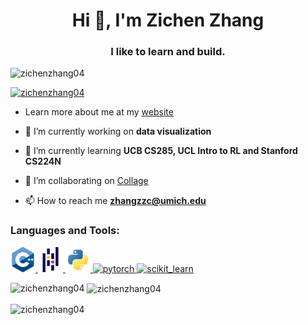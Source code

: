 <h1 align="center">Hi 👋, I'm Zichen Zhang</h1>
<h3 align="center">I like to learn and build.</h3>

<p align="left"> <img src="https://komarev.com/ghpvc/?username=zichenzhang04&label=Profile%20views&color=0e75b6&style=flat" alt="zichenzhang04" /> </p>

<p align="left"> <a href="https://github.com/ryo-ma/github-profile-trophy"><img src="https://github-profile-trophy.vercel.app/?username=zichenzhang04" alt="zichenzhang04" /></a> </p>

- Learn more about me at my [website](https://www.zichenz.me/)

- 🔭 I’m currently working on **data visualization**

- 🌱 I’m currently learning **UCB CS285, UCL Intro to RL and Stanford CS224N**

- 👯 I’m collaborating on [Collage](https://github.com/collage-us/collage)

- 📫 How to reach me **zhangzzc@umich.edu**

<h3 align="left">Languages and Tools:</h3>
<p align="left"> <a href="https://www.w3schools.com/cpp/" target="_blank" rel="noreferrer"> <img src="https://raw.githubusercontent.com/devicons/devicon/master/icons/cplusplus/cplusplus-original.svg" alt="cplusplus" width="40" height="40"/> </a> <a href="https://pandas.pydata.org/" target="_blank" rel="noreferrer"> <img src="https://raw.githubusercontent.com/devicons/devicon/2ae2a900d2f041da66e950e4d48052658d850630/icons/pandas/pandas-original.svg" alt="pandas" width="40" height="40"/> </a> <a href="https://www.python.org" target="_blank" rel="noreferrer"> <img src="https://raw.githubusercontent.com/devicons/devicon/master/icons/python/python-original.svg" alt="python" width="40" height="40"/> </a> <a href="https://pytorch.org/" target="_blank" rel="noreferrer"> <img src="https://www.vectorlogo.zone/logos/pytorch/pytorch-icon.svg" alt="pytorch" width="40" height="40"/> </a> <a href="https://scikit-learn.org/" target="_blank" rel="noreferrer"> <img src="https://upload.wikimedia.org/wikipedia/commons/0/05/Scikit_learn_logo_small.svg" alt="scikit_learn" width="40" height="40"/> </a> </p>

<p><img align="left" src="https://github-readme-stats.vercel.app/api/top-langs?username=zichenzhang04&show_icons=true&locale=en&layout=compact" alt="zichenzhang04" /></p>

<p>&nbsp;<img align="center" src="https://github-readme-stats.vercel.app/api?username=zichenzhang04&show_icons=true&locale=en" alt="zichenzhang04" /></p>

<p><img align="center" src="https://github-readme-streak-stats.herokuapp.com/?user=zichenzhang04&" alt="zichenzhang04" /></p>
